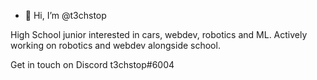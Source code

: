 - 👋 Hi, I’m @t3chstop

High School junior interested in cars, webdev, robotics and ML. Actively working on robotics and webdev alongside school.

Get in touch on Discord t3chstop#6004
